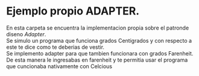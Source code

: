 # Ejemplo propio ADAPTER.

En esta carpeta se encuentra la implementacion propia sobre el patronde diseno _Adapter_. <br>
Se simulo un programa que funciona grados Centigrados y con respecto a este te dice como te deberias de vestir. <br>
Se implemento adapter para que tambien funcionara con grados Farenheit. De esta manera le ingresabas en farenheit y te permitia usar el programa que cuncionaba nativamente con Celcious
